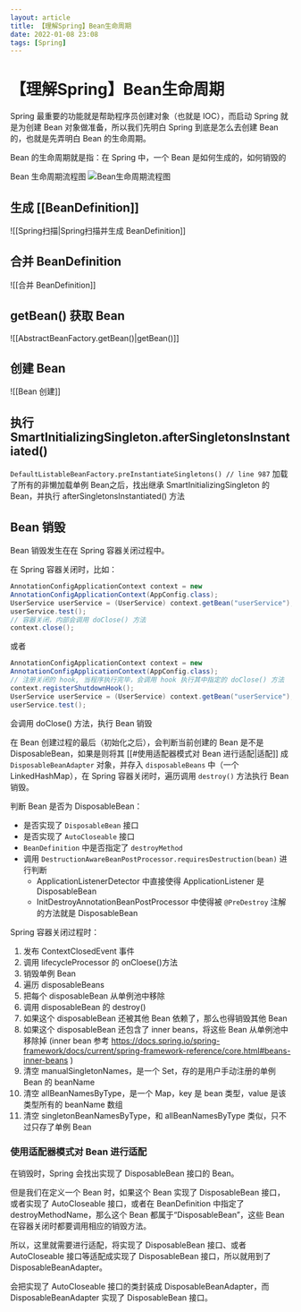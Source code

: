 ```yaml
---
layout: article  
title: 【理解Spring】Bean生命周期
date: 2022-01-08 23:08
tags: [Spring]
---
```


# 【理解Spring】Bean生命周期

Spring 最重要的功能就是帮助程序员创建对象（也就是 IOC），而启动 Spring 就是为创建 Bean 对象做准备，所以我们先明白 Spring 到底是怎么去创建 Bean 的，也就是先弄明白 Bean 的生命周期。

Bean 的生命周期就是指：在 Spring 中，一个 Bean 是如何生成的，如何销毁的

Bean 生命周期流程图
![Bean生命周期流程图](./attachments/Bean生命周期-1641711003210.png)

## 生成 [[BeanDefinition]]

![[Spring扫描|Spring扫描并生成 BeanDefinition]]

## 合并 BeanDefinition

![[合并 BeanDefinition]]

## getBean() 获取 Bean
![[AbstractBeanFactory.getBean()|getBean()]]

## 创建 Bean
![[Bean 创建]]

## 执行 SmartInitializingSingleton.afterSingletonsInstantiated()
`DefaultListableBeanFactory.preInstantiateSingletons() // line 987`
加载了所有的非懒加载单例 Bean之后，找出继承 SmartInitializingSingleton 的Bean，并执行 afterSingletonsInstantiated() 方法

## Bean 销毁
Bean 销毁发生在在 Spring 容器关闭过程中。

在 Spring 容器关闭时，比如：
```java
AnnotationConfigApplicationContext context = new
AnnotationConfigApplicationContext(AppConfig.class);
UserService userService = (UserService) context.getBean("userService");
userService.test();
// 容器关闭，内部会调用 doClose() 方法
context.close();
```
或者
```java
AnnotationConfigApplicationContext context = new
AnnotationConfigApplicationContext(AppConfig.class);
// 注册关闭的 hook, 当程序执行完毕，会调用 hook 执行其中指定的 doClose() 方法
context.registerShutdownHook();
UserService userService = (UserService) context.getBean("userService");
userService.test();
```
会调用 doClose() 方法，执行 Bean 销毁


在 Bean 创建过程的最后（初始化之后），会判断当前创建的 Bean 是不是 DisposableBean，如果是则将其 [[#使用适配器模式对 Bean 进行适配|适配]] 成 `DisposableBeanAdapter` 对象，并存入 `disposableBeans` 中（一个 LinkedHashMap），在 Spring 容器关闭时，遍历调用 `destroy()` 方法执行 Bean 销毁。

判断 Bean 是否为 DisposableBean：
- 是否实现了 `DisposableBean` 接口
- 是否实现了 `AutoCloseable` 接口
- `BeanDefinition` 中是否指定了 `destroyMethod`
- 调用 `DestructionAwareBeanPostProcessor.requiresDestruction(bean)` 进行判断
    - ApplicationListenerDetector 中直接使得 ApplicationListener 是 DisposableBean
    - InitDestroyAnnotationBeanPostProcessor 中使得被 `@PreDestroy` 注解的方法就是 DisposableBean

Spring 容器关闭过程时：
1. 发布 ContextClosedEvent 事件
2. 调用 lifecycleProcessor 的 onCloese()方法
3. 销毁单例 Bean
4. 遍历 disposableBeans
5. 把每个 disposableBean 从单例池中移除
6. 调用 disposableBean 的 destroy()
7. 如果这个 disposableBean 还被其他 Bean 依赖了，那么也得销毁其他 Bean
8. 如果这个 disposableBean 还包含了 inner beans，将这些 Bean 从单例池中移除掉 (inner bean 参考 https://docs.spring.io/spring-framework/docs/current/spring-framework-reference/core.html#beans-inner-beans )
9. 清空 manualSingletonNames，是一个 Set，存的是用户手动注册的单例 Bean 的 beanName
10. 清空 allBeanNamesByType，是一个 Map，key 是 bean 类型，value 是该类型所有的 beanName 数组
11. 清空 singletonBeanNamesByType，和 allBeanNamesByType 类似，只不过只存了单例 Bean

### 使用适配器模式对 Bean 进行适配

在销毁时，Spring 会找出实现了 DisposableBean 接口的 Bean。

但是我们在定义一个 Bean 时，如果这个 Bean 实现了 DisposableBean 接口，或者实现了 AutoCloseable 接口，或者在 BeanDefinition 中指定了 destroyMethodName，那么这个 Bean 都属于“DisposableBean”，这些 Bean 在容器关闭时都要调用相应的销毁方法。

所以，这里就需要进行适配，将实现了 DisposableBean 接口、或者 AutoCloseable 接口等适配成实现了 DisposableBean 接口，所以就用到了 DisposableBeanAdapter。

会把实现了 AutoCloseable 接口的类封装成 DisposableBeanAdapter，而 DisposableBeanAdapter 实现了 DisposableBean 接口。